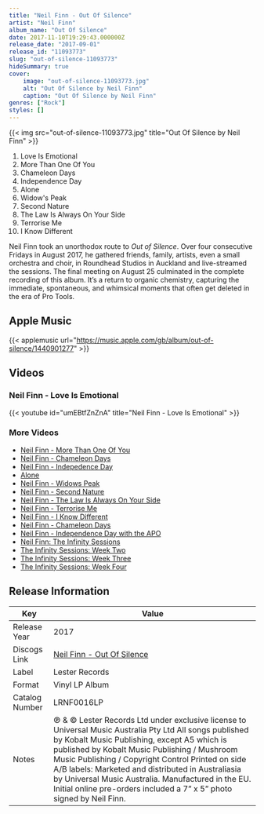 ```yaml
---
title: "Neil Finn - Out Of Silence"
artist: "Neil Finn"
album_name: "Out Of Silence"
date: 2017-11-10T19:29:43.000000Z
release_date: "2017-09-01"
release_id: "11093773"
slug: "out-of-silence-11093773"
hideSummary: true
cover:
    image: "out-of-silence-11093773.jpg"
    alt: "Out Of Silence by Neil Finn"
    caption: "Out Of Silence by Neil Finn"
genres: ["Rock"]
styles: []
---
```


{{< img src="out-of-silence-11093773.jpg" title="Out Of Silence by Neil Finn" >}}

<!-- section break -->

1. Love Is Emotional
2. More Than One Of You
3. Chameleon Days
4. Independence Day
5. Alone
6. Widow's Peak
7. Second Nature
8. The Law Is Always On Your Side
9. Terrorise Me
10. I Know Different

<!-- section break -->


Neil Finn took an unorthodox route to <i>Out of Silence</i>. Over four consecutive Fridays in August 2017, he gathered friends, family, artists, even a small orchestra and choir, in Roundhead Studios in Auckland and live-streamed the sessions. The final meeting on August 25 culminated in the complete recording of this album. It’s a return to organic chemistry, capturing the immediate, spontaneous, and whimsical moments that often get deleted in the era of Pro Tools.



## Apple Music
{{< applemusic url="https://music.apple.com/gb/album/out-of-silence/1440901277" >}}





## Videos
### Neil Finn - Love Is Emotional
{{< youtube id="umEBtfZnZnA" title="Neil Finn - Love Is Emotional" >}}<br>

### More Videos

- [Neil Finn - More Than One Of You](https://www.youtube.com/watch?v=1jdyTtCy-zg)
- [Neil Finn - Chameleon Days](https://www.youtube.com/watch?v=K1cq6xtzA3M)
- [Neil Finn - Indepedence Day](https://www.youtube.com/watch?v=Azwa6xRYTQ4)
- [Alone](https://www.youtube.com/watch?v=pOnlqcHhiNI)
- [Neil Finn - Widows Peak](https://www.youtube.com/watch?v=6JfMUJZH3ow)
- [Neil Finn - Second Nature](https://www.youtube.com/watch?v=9q7Jr0w5MLk)
- [Neil Finn - The Law Is Always On Your Side](https://www.youtube.com/watch?v=1La1HACYsjc)
- [Neil Finn - Terrorise Me](https://www.youtube.com/watch?v=tDcDVo89j7A)
- [Neil Finn - I Know Different](https://www.youtube.com/watch?v=s_q03rRFPB8)
- [Neil Finn - Chameleon Days](https://www.youtube.com/watch?v=0Fq7DMbsVSk)
- [Neil Finn - Independence Day with the APO](https://www.youtube.com/watch?v=E0n85StFIeY)
- [Neil Finn: The Infinity Sessions](https://www.youtube.com/watch?v=QbeEsFuJSVA)
- [The Infinity Sessions: Week Two](https://www.youtube.com/watch?v=zXFnWk8VRA4)
- [The Infinity Sessions: Week Three](https://www.youtube.com/watch?v=aw7M6X0zgaw)
- [The Infinity Sessions: Week Four](https://www.youtube.com/watch?v=LDSDBG68zHI)


## Release Information
|  Key           | Value                                                |
| ---------------| ---------------------------------------------------- |
| Release Year   | 2017                                   |
| Discogs Link   | [Neil Finn - Out Of Silence](https://www.discogs.com/release/11093773-Neil-Finn-Out-Of-Silence) |
| Label          | Lester Records |
| Format         | Vinyl LP Album |
| Catalog Number | LRNF0016LP |
| Notes | ℗ & © Lester Records Ltd under exclusive license to Universal Music Australia Pty Ltd  All songs published by Kobalt Music Publishing, except A5 which is published by Kobalt Music Publishing / Mushroom Music Publishing / Copyright Control  Printed on side A/B labels: Marketed and distributed in Australiasia by Universal Music Australia. Manufactured in the EU.  Initial online pre-orders included a 7” x 5” photo signed by Neil Finn. |